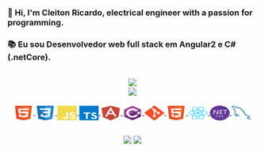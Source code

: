 ### 🤵 Hi, I'm Cleiton Ricardo, electrical engineer with a passion for programming. <br/>
### 📚 Eu sou Desenvolvedor web full stack em Angular2 e C#(.netCore).

<br/>

<div align="center">
  <a href="https://github.com/cleitonricardo">
  <img height="180em" src="https://github-readme-stats.vercel.app/api/top-langs/?username=cleitonricardo&langs_count=8&layout=compact&theme=dark">
   <br>
  <img height="180em" src="https://github-readme-stats.vercel.app/api?username=cleitonricardo&show_icons=true&theme=dark"/>
  
  
  

  
</div>
  
 <div align="center" style="margin: 0 auto"><br>
  <img align="center" alt="Cleiton-HTML" height="30" width="40" src="https://raw.githubusercontent.com/devicons/devicon/master/icons/html5/html5-original.svg">
  <img align="center" alt="Cleiton-CSS" height="30" width="40" src="https://raw.githubusercontent.com/devicons/devicon/master/icons/css3/css3-original.svg">
  <img align="center" alt="Cleiton-JS" height="30" width="40" src="https://raw.githubusercontent.com/devicons/devicon/master/icons/javascript/javascript-plain.svg">
  <img align="center" alt="Cleiton-TS" height="30" width="40" src="https://github.com/devicons/devicon/blob/master/icons/typescript/typescript-plain.svg">
  <img align="center" alt="Cleiton-Angular" height="30" width="40" src="https://github.com/devicons/devicon/blob/master/icons/angularjs/angularjs-plain.svg">
  <img align="center" alt="Cleiton-Csharp" height="30" width="40" src="https://raw.githubusercontent.com/devicons/devicon/master/icons/csharp/csharp-original.svg">
  <img align="center" alt="Cleiton-Git" height="30" width="40" src="https://github.com/devicons/devicon/blob/master/icons/git/git-plain.svg">
  <img align="center" alt="Cleiton-HTML" height="30" width="40" src="https://raw.githubusercontent.com/devicons/devicon/master/icons/html5/html5-original.svg">
  <img align="center" alt="Cleiton-Git" height="30" width="40" src="https://raw.githubusercontent.com/devicons/devicon/master/icons/react/react-original.svg">
   <img align="center" alt="Cleiton-Git" height="30" width="40" src="https://github.com/devicons/devicon/raw/master/icons/dotnetcore/dotnetcore-original.svg">
   <img align="center" alt="Cleiton-Git" height="30" width="40" src="https://github.com/devicons/devicon/raw/master/icons/mysql/mysql-original.svg">

</div>
  
 <br/>
 
<div align="center" > 
  <p align="center">
  <p align="center">
  <a href = "cleitonricardo12@gmail.com"><img src="https://img.shields.io/badge/-Email-ff0000?style=for-the-badge&logo=gmail&logoColor=white" target="_blank"></a>
  <a href="https://www.linkedin.com/in/cleiton-spagnol-027369127/" target="_blank"><img src="https://img.shields.io/badge/-LinkedIn-%230077B5?style=for-the-badge&logo=linkedin&logoColor=white" target="_blank"></a> 
</div>
